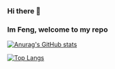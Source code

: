 ### Hi there 👋
### Im Feng, welcome to my repo
[![Anurag's GitHub stats](https://github-readme-stats.vercel.app/api?username=jserfeng&theme=dark&show_icons=true)](https://github.com/anuraghazra/github-readme-stats)

[![Top Langs](https://github-readme-stats.vercel.app/api/top-langs/?username=jserfeng&theme=dark&layout=compact)](https://github.com/anuraghazra/github-readme-stats)
